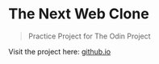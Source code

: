 # The Next Web Clone
> Practice Project for The Odin Project


Visit the project here: [github.io](https://billi0ns.github.io/tnw-responsive/)
